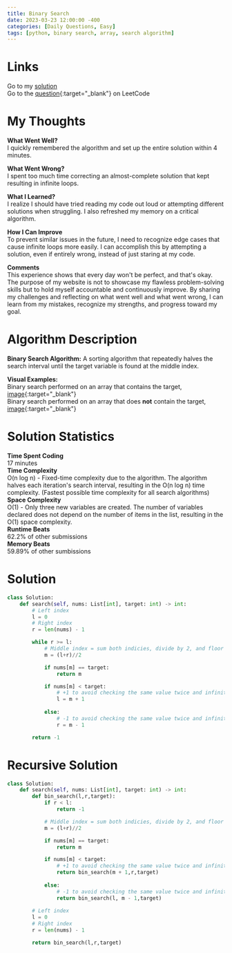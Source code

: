 ```yaml
---
title: Binary Search
date: 2023-03-23 12:00:00 -400
categories: [Daily Questions, Easy]
tags: [python, binary search, array, search algorithm]
---
```


# Links  

Go to my [solution](#solution)  
Go to the [question](https://leetcode.com/problems/binary-search/){:target="_blank"} on LeetCode  

# My Thoughts  

**What Went Well?**  
I quickly remembered the algorithm and set up the entire solution within 4 minutes.

**What Went Wrong?**  
I spent too much time correcting an almost-complete solution that kept resulting in infinite loops.

**What I Learned?**  
I realize I should have tried reading my code out loud or attempting different solutions when struggling.
I also refreshed my memory on a critical algorithm.

**How I Can Improve**  
To prevent similar issues in the future, I need to recognize edge cases that cause infinite loops more easily.
I can accomplish this by attempting a solution, even if entirely wrong, instead of just staring at my code. 

**Comments**  
This experience shows that every day won't be perfect, and that's okay.
The purpose of my website is not to showcase my flawless problem-solving skills but to hold myself accountable and continuously improve.
By sharing my challenges and reflecting on what went well and what went wrong, I can learn from my mistakes, recognize my strengths, and progress toward my goal.

# Algorithm Description

**Binary Search Algorithm:** A sorting algorithm that repeatedly halves the search interval until the target variable is found at the middle index.  

**Visual Examples:**  
Binary search performed on an array that contains the target, [image](https://ds1-iiith.vlabs.ac.in/exp/unsorted-arrays/binary-search/images/binary_search_stepwise.png){:target="_blank"}  
Binary search performed on an array that does **not** contain the target, [image](https://storage.googleapis.com/algodailyrandomassets/tutorials-optimized/binarySearch1.png){:target="_blank"}

# Solution Statistics  

**Time Spent Coding**  
17 minutes  
**Time Complexity**  
O(n log n) - Fixed-time complexity due to the algorithm. The algorithm halves each iteration's search interval, resulting in the O(n log n) time complexity. (Fastest possible time complexity for all search algorithms)  
**Space Complexity**  
O(1) - Only three new variables are created. The number of variables declared does not depend on the number of items in the list, resulting in the O(1) space complexity.  
**Runtime Beats**  
62.2% of other submissions  
**Memory Beats**  
59.89% of other sumbissions  

# Solution  

```python
class Solution:
    def search(self, nums: List[int], target: int) -> int:
        # Left index
        l = 0               
        # Right index
        r = len(nums) - 1   

        while r >= l:       
            # Middle index = sum both indicies, divide by 2, and floor the result
            m = (l+r)//2

            if nums[m] == target:
                return m

            if nums[m] < target:
                # +1 to avoid checking the same value twice and infinite looping
                l = m + 1   
            
            else:
                # -1 to avoid checking the same value twice and infinite looping
                r = m - 1   

        return -1
```

# Recursive Solution  

```python
class Solution:
    def search(self, nums: List[int], target: int) -> int:
        def bin_search(l,r,target):
            if r < l:
                return -1       

            # Middle index = sum both indicies, divide by 2, and floor the result
            m = (l+r)//2    

            if nums[m] == target:
                return m

            if nums[m] < target:
                # +1 to avoid checking the same value twice and infinite looping
                return bin_search(m + 1,r,target)   
            
            else:
                # -1 to avoid checking the same value twice and infinite looping
                return bin_search(l, m - 1,target)   
                
        # Left index
        l = 0        
        # Right index       
        r = len(nums) - 1   

        return bin_search(l,r,target)
```
